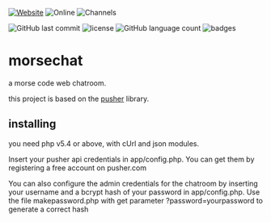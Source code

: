 [![Website](https://img.shields.io/website-up-down-green-red/http/halb.it.svg?label=morse%20chat)](http://halb.it/morsecode)
![Online](https://img.shields.io/badge/dynamic/json.svg?label=online%20users&uri=http%3A%2F%2Fwww.halb.it%2Fmorsecode%2Fapp%2Fgetonline.php&query=%24..online_users)
![Channels](https://img.shields.io/badge/dynamic/json.svg?label=active%20channels&uri=http%3A%2F%2Fwww.halb.it%2Fmorsecode%2Fapp%2Fgetonline.php&query=%24..channels)

![GitHub last commit](https://img.shields.io/github/last-commit/robalb/morsechat.svg)
![license](https://img.shields.io/github/license/robalb/morsechat.svg)
![GitHub language count](https://img.shields.io/github/languages/count/robalb/morsechat.svg)
![badges](https://img.shields.io/badge/cool%20badges-5-brightgreen.svg)
# morsechat

a morse code web chatroom.

this project is based on the [pusher](https://www.pusher.com) library.

## installing

you need php v5.4 or above, with cUrl and json modules.

Insert your pusher api credentials in app/config.php. You can get them by registering a free account on pusher.com

You can also configure the admin credentials for the chatroom by inserting your username and a bcrypt hash of your password
in app/config.php. Use the file makepassword.php with get parameter ?password=yourpassword  to generate a correct hash



